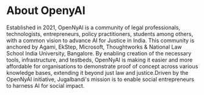 # About OpenyAI

Established in 2021, OpenNyAI is a community of legal professionals, technologists, entrepreneurs, policy practitioners, students among others, with a common vision to advance AI for Justice in India. This community is anchored by Agami, EkStep, Microsoft, Thoughtworks & National Law School India University, Bangalore. By enabling creation of the necessary tools, infrastructure, and testbeds, OpenNyAI is making it easier and more affordable for  organisations to demonstrate proof of concept across various knowledge bases, extending it beyond just law and justice.Driven by the OpenNyAI initiative, Jugalbandi's mission is to enable social entrepreneurs to harness AI for social impact.

